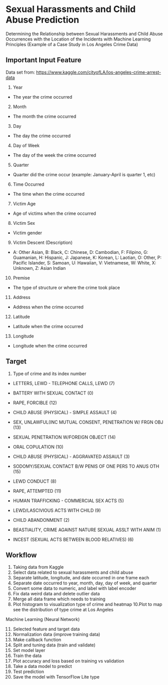 # Sexual Harassments and Child Abuse Prediction

Determining the Relationship between Sexual Harassments and Child Abuse Occurrences with the Location of the Incidents with Machine Learning Principles (Example of a Case Study in Los Angeles Crime Data)

## Important Input Feature

Data set from:
https://www.kaggle.com/cityofLA/los-angeles-crime-arrest-data

1. Year

* The year the crime occurred

2. Month

* The month the crime occurred

3. Day

* The day the crime occurred

4. Day of Week

* The day of the week the crime occurred

5. Quarter

* Quarter did the crime occur (example: January-April is quarter 1, etc)

6. Time Occurred

* The time when the crime occurred

7. Victim Age

* Age of victims when the crime occurred

8. Victim Sex

* Victim gender

9. Victim Descent 
(Description)

* A: Other Asian, B: Black, C: Chinese, D: Cambodian, F: Filipino, G: Guamanian, H: Hispanic, J: Japanese, K: Korean, L: Laotian, O: Other, P: Pacific Islander, S: Samoan, U: Hawaiian, V: Vietnamese, W: White, X: Unknown, Z: Asian Indian

10. Premise

* The type of structure or where the crime took place

11. Address

* Address when the crime occurred

12. Latitude

* Latitude when the crime occurred

13. Longitude

* Longitude when the crime occurred

## Target 

1. Type of crime and its index number

* LETTERS, LEWD  -  TELEPHONE CALLS, LEWD                      (7)

* BATTERY WITH SEXUAL CONTACT                                  (0)

* RAPE, FORCIBLE                                               (12)

* CHILD ABUSE (PHYSICAL) - SIMPLE ASSAULT                      (4)

* SEX, UNLAWFUL(INC MUTUAL CONSENT, PENETRATION W/ FRGN OBJ    (13) 

* SEXUAL PENETRATION W/FOREIGN OBJECT                          (14)

* ORAL COPULATION                                              (10)

* CHILD ABUSE (PHYSICAL) - AGGRAVATED ASSAULT                  (3)

* SODOMY/SEXUAL CONTACT B/W PENIS OF ONE PERS TO ANUS OTH      (15)

* LEWD CONDUCT                                                 (8)

* RAPE, ATTEMPTED                                              (11)

* HUMAN TRAFFICKING - COMMERCIAL SEX ACTS                      (5)

* LEWD/LASCIVIOUS ACTS WITH CHILD                              (9)

* CHILD ABANDONMENT                                            (2)

* BEASTIALITY, CRIME AGAINST NATURE SEXUAL ASSLT WITH ANIM     (1)

* INCEST (SEXUAL ACTS BETWEEN BLOOD RELATIVES)                 (6)

## Workflow

1. Taking data from Kaggle
2. Select data related to sexual harassments and child abuse
3. Separate latitude, longitude, and  date occurred in one frame each
4. Separate date occurred to year, month, day, day of week, and quarter
5. Convert some data to numeric, and label with label encoder
7. Fix data weird data and delete outlier data
8. Merge all data frame which needs to training
9. Plot histogram to visualization type of crime and heatmap
10.Plot to map see the distribution of type crime at Los Angeles

Machine Learning (Neural Network)

11. Selected feature and target data
12. Normalization data (improve training data)
13. Make callback function
14. Split and tuning data (train and validate)
15. Set model layer
16. Train the data
17. Plot accuracy and loss based on training vs validation
18. Take a data model to predict
19. Test prediction
20. Save the model with TensorFlow Lite type
